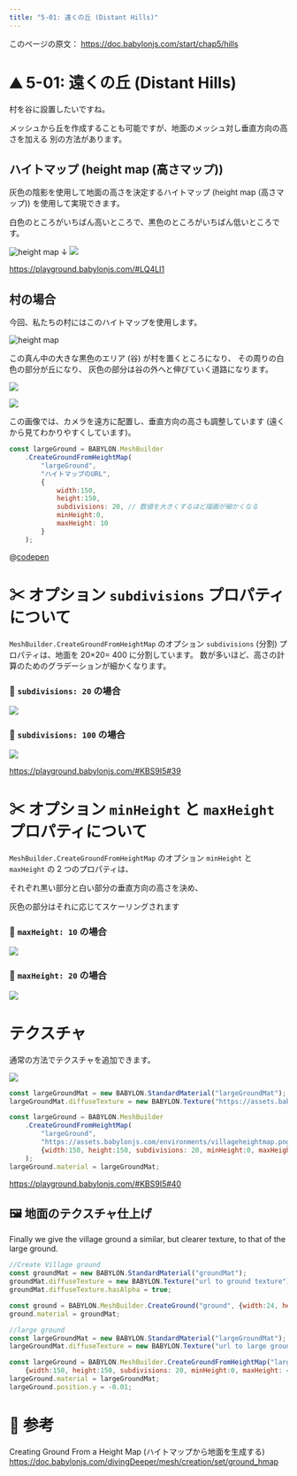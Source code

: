 ```yaml
---
title: "5-01: 遠くの丘 (Distant Hills)"
---
```


このページの原文： https://doc.babylonjs.com/start/chap5/hills

# ⛰ 5-01: 遠くの丘 (Distant Hills)

村を谷に設置したいですね。

メッシュから丘を作成することも可能ですが、地面のメッシュ対し垂直方向の高さを加える 別の方法があります。

## ハイトマップ (height map (高さマップ))

灰色の陰影を使用して地面の高さを決定するハイトマップ (height map (高さマップ)) を使用して実現できます。

白色のところがいちばん高いところで、黒色のところがいちばん低いところです。

![height map](https://doc.babylonjs.com/_next/image?url=%2Fimg%2Fhow_to%2FHeightMap%2FheightMap.png&w=1080&q=75)
↓
![](https://storage.googleapis.com/zenn-user-upload/e00469cd1207-20220429.gif)

https://playground.babylonjs.com/#LQ4LI1

## 村の場合

今回、私たちの村にはこのハイトマップを使用します。

![height map](https://doc.babylonjs.com/_next/image?url=%2Fimg%2Fgetstarted%2Fvillageheightmap.png&w=1080&q=75)


この真ん中の大きな黒色のエリア (谷) が村を置くところになり、
その周りの白色の部分が丘になり、
灰色の部分は谷の外へと伸びていく道路になります。

![](https://doc.babylonjs.com/_next/image?url=%2Fimg%2Fgetstarted%2Fvalley1.png&w=1080&q=75)


![](https://storage.googleapis.com/zenn-user-upload/04d30c6fb733-20220429.gif)

この画像では、カメラを遠方に配置し、垂直方向の高さも調整しています (遠くから見てわかりやすくしています)。

```js
const largeGround = BABYLON.MeshBuilder
    .CreateGroundFromHeightMap(
        "largeGround", 
        "ハイトマップのURL", 
        {
            width:150, 
            height:150, 
            subdivisions: 20, // 数値を大きくするほど描画が細かくなる
            minHeight:0, 
            maxHeight: 10
        }
    );
```

@[codepen](https://codepen.io/chomado/pen/eYVOVXJ)


# ✂ オプション `subdivisions` プロパティについて

`MeshBuilder.CreateGroundFromHeightMap` のオプション `subdivisions` (分割) プロパティは、地面を 20×20= 400 に分割しています。
数が多いほど、高さの計算のためのグラデーションが細かくなります。

### 👀 `subdivisions: 20` の場合

![](https://storage.googleapis.com/zenn-user-upload/89e6bdc0fd79-20220429.png)

### 👀 `subdivisions: 100` の場合

![](https://storage.googleapis.com/zenn-user-upload/046c6e27a4e9-20220429.png)

https://playground.babylonjs.com/#KBS9I5#39


# ✂ オプション `minHeight` と `maxHeight` プロパティについて

`MeshBuilder.CreateGroundFromHeightMap` のオプション `minHeight` と `maxHeight` の 2 つのプロパティは、

それぞれ黒い部分と白い部分の垂直方向の高さを決め、

灰色の部分はそれに応じてスケーリングされます

### 👀 `maxHeight: 10` の場合

![](https://storage.googleapis.com/zenn-user-upload/21445d345ec0-20220429.png)

### 👀 `maxHeight: 20` の場合

![](https://storage.googleapis.com/zenn-user-upload/f237bb5414fb-20220429.png)

# テクスチャ

通常の方法でテクスチャを追加できます。

![](https://doc.babylonjs.com/_next/image?url=%2Fimg%2Fgetstarted%2Fvalley2.png&w=1920&q=75)

```js
const largeGroundMat = new BABYLON.StandardMaterial("largeGroundMat");
largeGroundMat.diffuseTexture = new BABYLON.Texture("https://assets.babylonjs.com/environments/valleygrass.png");

const largeGround = BABYLON.MeshBuilder
    .CreateGroundFromHeightMap(
        "largeGround", 
        "https://assets.babylonjs.com/environments/villageheightmap.png", 
        {width:150, height:150, subdivisions: 20, minHeight:0, maxHeight: 10}
    );
largeGround.material = largeGroundMat;
```

https://playground.babylonjs.com/#KBS9I5#40

## 🖼 地面のテクスチャ仕上げ

Finally we give the village ground a similar, but clearer texture, to that of the large ground.

```js
//Create Village ground
const groundMat = new BABYLON.StandardMaterial("groundMat");
groundMat.diffuseTexture = new BABYLON.Texture("url to ground texture");
groundMat.diffuseTexture.hasAlpha = true;

const ground = BABYLON.MeshBuilder.CreateGround("ground", {width:24, height:24});
ground.material = groundMat;

//large ground
const largeGroundMat = new BABYLON.StandardMaterial("largeGroundMat");
largeGroundMat.diffuseTexture = new BABYLON.Texture("url to large ground texture");

const largeGround = BABYLON.MeshBuilder.CreateGroundFromHeightMap("largeGround", "url to heightmap", 
    {width:150, height:150, subdivisions: 20, minHeight:0, maxHeight: 4});
largeGround.material = largeGroundMat;
largeGround.position.y = -0.01;
```

# 👀 参考

Creating Ground From a Height Map (ハイトマップから地面を生成する)
https://doc.babylonjs.com/divingDeeper/mesh/creation/set/ground_hmap